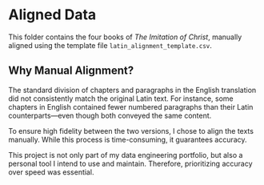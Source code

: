 # Aligned Data

This folder contains the four books of *The Imitation of Christ*, manually aligned using the template file `latin_alignment_template.csv`.

## Why Manual Alignment?

The standard division of chapters and paragraphs in the English translation did not consistently match the original Latin text. For instance, some chapters in English contained fewer numbered paragraphs than their Latin counterparts—even though both conveyed the same content.

To ensure high fidelity between the two versions, I chose to align the texts manually. While this process is time-consuming, it guarantees accuracy.

This project is not only part of my data engineering portfolio, but also a personal tool I intend to use and maintain. Therefore, prioritizing accuracy over speed was essential.
